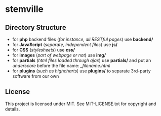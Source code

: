 stemville
=========

Directory Structure
----------

+ for **php** backend files (*for instance, all RESTful pages*) use **backend/**
+ for **JavaScript** (*separate, independent files*) use **js/**
+ for **CSS** (*stylesheets*) use **css/**
+ for **images** (*part of webpage or not*) use **img/**
+ for **partials** (*html files loaded through ajax*) use **partials/** and put an *underscore* before the file name: *_filename.html*
+ for **plugins** (*such as highcharts*) use **plugins/** to separate 3rd-party software from our own

License
--------
This project is licensed under MIT. See MIT-LICENSE.txt for copyright and details.